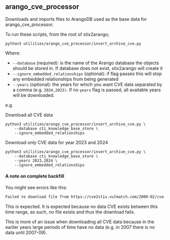 ## arango_cve_processor

Downloads and imports files to ArangoDB used as the base data for arango_cve_processor.

To run these scripts, from the root of stix2arango;

```shell
python3 utilities/arango_cve_processor/insert_archive_cve.py
```

Where:

* `--database` (required): is the name of the Arango database the objects should be stored in. If database does not exist, stix2arango will create it
* `--ignore_embedded_relationships` (optional): if flag passes this will stop any embedded relationships from being generated
* `--years` (optional): the years for which you want CVE data separated by a comma (e.g. `2024,2023)`. If no `years` flag is passed, all available years will be downloaded.

e.g.

Download all CVE data

```shell
python3 utilities/arango_cve_processor/insert_archive_cve.py \
	--database cti_knowledge_base_store \
	--ignore_embedded_relationships
```

Download only CVE data for year 2023 and 2024

```shell
python3 utilities/arango_cve_processor/insert_archive_cve.py \
	--database cti_knowledge_base_store \
	--years 2023,2024 \
	--ignore_embedded_relationships
```

#### A note on complete backfill

You might see errors like this:

```txt
Failed to download file from https://cve2stix.vulmatch.com/2000-02/cve-bundle-2000_02_22-00_00_00-2000_02_22-23_59_59.json with status code 404
```

This is expected. It is expected because no data CVE exists between this time range, as such, no file exists and thus the download fails.

This is more of an issue when downloading all CVE data because in the earlier years large periods of time have no data (e.g. in 2007 there is no data until 2007-09).
